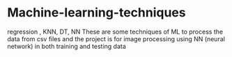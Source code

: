 # Machine-learning-techniques
regression , KNN, DT, NN
These are some techniques of ML to process the data from csv files and the project is for image processing using NN (neural network) in both training and testing data
